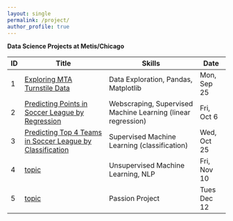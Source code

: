 ```yaml
---
layout: single
permalink: /project/
author_profile: true
---
```


**Data Science Projects at Metis/Chicago**

| ID |Title| Skills | Date |
|----|----|-------|-------|
| 1  | [Exploring MTA Turnstile Data](https://tangming2008.github.io/data%20science/project/Exploring-MTA-Turnstile-Data/) | Data Exploration, Pandas, Matplotlib | Mon, Sep 25 |
| 2  | [Predicting Points in Soccer League by Regression](https://tangming2008.github.io/Predicting-Points-in-Soccer-League/)| Webscraping, Supervised Machine Learning (linear regression) | Fri, Oct 6 |
| 3  | [Predicting Top 4 Teams in Soccer League by Classification](https://tangming2008.github.io/classification/Predicting-Top-4-Teams-in-Soccer-League/)| Supervised Machine Learning (classification) | Wed, Oct 25 |
| 4  | [topic](link) |  Unsupervised Machine Learning, NLP | Fri, Nov 10  |
| 5  | [topic](link) | Passion Project | Tues Dec 12 |

